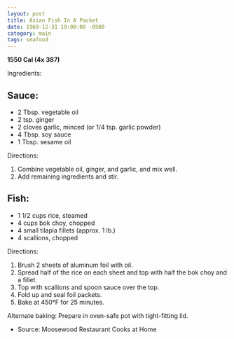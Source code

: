 ```yaml
---
layout: post
title: Asian Fish In A Packet
date: 1969-12-31 19:00:00 -0500
category: main
tags: seafood
---
```

<p><b>1550 Cal (4x 387)</b></p>
<p>Ingredients:</p>
<h2>Sauce:</h2>
<ul>
<li>2 Tbsp. vegetable oil</li>
<li>2 tsp. ginger</li>
<li>2 cloves garlic, minced (or 1/4 tsp. garlic powder)</li>
<li>4 Tbsp. soy sauce</li>
<li>1 Tbsp. sesame oil</li>
</ul>
<p>Directions:</p>
<ol>
<li>Combine vegetable oil, ginger, and garlic, and mix well.</li>
<li>Add remaining ingredients and stir.</li>
</ol>
<h2>Fish:</h2>
<ul>
<li>1 1/2 cups rice, steamed</li>
<li>4 cups bok choy, chopped</li>
<li>4 small tilapia fillets (approx. 1 lb.)</li>
<li>4 scallions, chopped</li>
</ul>
<p>Directions:</p>
<ol>
<li>Brush 2 sheets of aluminum foil with oil.</li>
<li>Spread half of the rice on each sheet and top with half the bok choy and a fillet.</li>
<li>Top with scallions and spoon sauce over the top.</li>
<li>Fold up and seal foil packets.</li>
<li>Bake at 450°F for 25 minutes.</li>
</ol>
<p>Alternate baking: Prepare in oven-safe pot with tight-fitting lid.</p>
<ul>
<li>Source: Moosewood Restaurant Cooks at Home</li>
</ul>
  
<!-- wp:paragraph -->
<p></p>
<!-- /wp:paragraph -->
